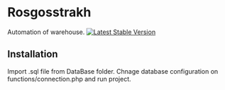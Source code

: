 # Rosgosstrakh
Automation of warehouse.
[![Latest Stable Version](https://rosgosstrakh.armdev.xyz/public/Rosgosstrakh_logo.png)](https://rosgosstrakh.armdev.xyz/)
## Installation
Import .sql file from DataBase folder. Chnage database configuration on functions/connection.php and run project.

